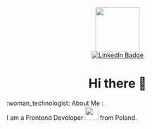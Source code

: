 <div id="header" align="center">
  <img src="https://media.giphy.com/media/KCN0qOs0hCz9TkJxzA/giphy.gif" width="100"/>
</div>
<div id="badges" align="center">
  <a href="www.linkedin.com/in/whowouldwin">
    <img src="https://img.shields.io/badge/LinkedIn-blue?style=for-the-badge&logo=linkedin&logoColor=white" alt="LinkedIn Badge"/>
  </a>
</div>
<div id="header_counter" align="center">
  <img src="https://komarev.com/ghpvc/?username=whowouldwin&style=flat-square&color=ff69b4" alt=""/>
</div>
<h1 align="center">
  Hi there 👋
</h1>
<div>
  :woman_technologist:  About Me :
 </div>
<div>
  I am a Frontend Developer <img src="https://media.giphy.com/media/CEHtFH3rJ6xdhBUKIT/giphy.gif" width="30"> from Poland.
</div>

<!--
**whowouldwin/whowouldwin** is a ✨ _special_ ✨ repository because its `README.md` (this file) appears on your GitHub profile.

Here are some ideas to get you started:

- 🔭 I’m currently working on ...
- 🌱 I’m currently learning ...
- 👯 I’m looking to collaborate on ...
- 🤔 I’m looking for help with ...
- 💬 Ask me about ...
- 📫 How to reach me: ...
- 😄 Pronouns: ...
- ⚡ Fun fact: ...
-->
